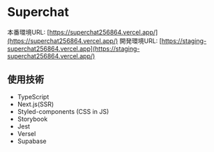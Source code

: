 # Superchat
本番環境URL: [https://superchat256864.vercel.app/](https://superchat256864.vercel.app/)
開発環境URL: [https://staging-superchat256864.vercel.app](https://staging-superchat256864.vercel.app/)

## 使用技術
- TypeScript
- Next.js(SSR)
- Styled-components (CSS in JS)
- Storybook
- Jest
- Versel
- Supabase